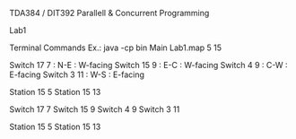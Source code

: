 TDA384 / DIT392
Parallell & Concurrent Programming

Lab1

Terminal Commands Ex.:
java -cp bin Main Lab1.map 5 15

Switch 17 7 : N-E : W-facing
Switch 15 9 : E-C : W-facing
Switch 4  9 : C-W : E-facing
Switch 3 11 : W-S : E-facing


Station 15 5
Station 15 13


Switch 17 7
Switch 15 9
Switch 4  9
Switch 3 11


Station 15 5
Station 15 13